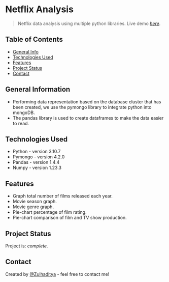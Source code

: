 # Netflix Analysis
> Netflix data analysis using multiple python libraries.
> Live demo [_here_](https://drive.google.com/file/d/1k_do85xpH2bqzt2fJz7LQGeW6TtwJpmk/view?usp=sharing).

## Table of Contents
* [General Info](#general-information)
* [Technologies Used](#technologies-used)
* [Features](#features)
* [Project Status](#project-status)
* [Contact](#contact)

## General Information
- Performing data representation based on the database cluster that has been created, we use the pymongo library to integrate python into mongoDB.
- The pandas library is used to create dataframes to make the data easier to read.

## Technologies Used
- Python - version 3.10.7
- Pymongo - version 4.2.0
- Pandas - version 1.4.4
- Numpy - version 1.23.3

## Features
- Graph total number of films released each year.
- Movie season graph.
- Movie genre graph.
- Pie-chart percentage of film rating.
- Pie-chart comparison of film and TV show production.

## Project Status
Project is: _complete._ <!-- / _complete_ / _no longer being worked on_. reason ? -->

## Contact
Created by [@Zulhaditya](https://itsmyportofolio.netlify.app/) - feel free to contact me!
